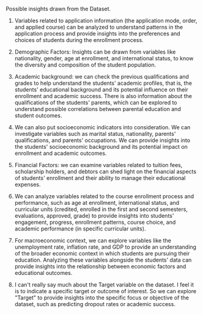 Possible insights drawn from the Dataset. 

1. Variables related to application information (the application mode, order, and applied course) can be analyzed to understand patterns in the application process and provide insights into the preferences and choices of students during the enrollment process.

2. Demographic Factors: Insights can be drawn from variables like nationality, gender, age at enrollment, and international status, to know the diversity and composition of the student population.

3. Academic background: we can check the previous qualifications and grades to help understand the students' academic profiles, that is, the students' educational background and its potential influence on their enrollment and academic success. There is also information about the qualifications of the students' parents, which can be explored to understand possible correlations between parental education and student outcomes.

4. We can also put socioeconomic indicators into consideration. We can investigate variables such as marital status, nationality, parents' qualifications, and parents' occupations. We can provide insights into the students' socioeconomic background and its potential impact on enrollment and academic outcomes.

5. Financial Factors: we can examine variables related to tuition fees, scholarship holders, and debtors can shed light on the financial aspects of students' enrollment and their ability to manage their educational expenses. 

6. We can analyze variables related to the course enrollment process and performance, such as age at enrollment, international status, and curricular units (credited, enrolled in the first and second semesters, evaluations, approved, grade) to provide insights into students' engagement, progress, enrollment patterns, course choice, and academic performance (in specific curricular units).

7. For macroeconomic context, we can explore variables like the unemployment rate, inflation rate, and GDP to provide an understanding of the broader economic context in which students are pursuing their education. Analyzing these variables alongside the students' data can provide insights into the relationship between economic factors and educational outcomes. 

8. I can't really say much about the Target variable on the dataset. I feel it is to indicate a specific target or outcome of interest. So we can explore "Target" to provide insights into the specific focus or objective of the dataset, such as predicting dropout rates or academic success.